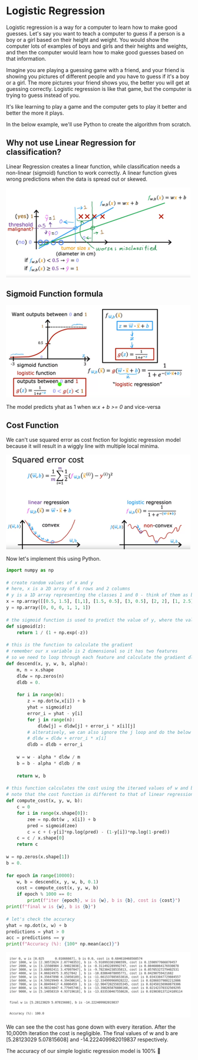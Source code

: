 # Logistic Regression
<p>
Logistic regression is a way for a computer to learn how to make good guesses. Let's say you want to teach a computer to guess if a person is a boy or a girl based on their height and weight. You would show the computer lots of examples of boys and girls and their heights and weights, and then the computer would learn how to make good guesses based on that information.
</p>
<p>
Imagine you are playing a guessing game with a friend, and your friend is showing you pictures of different people and you have to guess if it's a boy or a girl. The more pictures your friend shows you, the better you will get at guessing correctly. Logistic regression is like that game, but the computer is trying to guess instead of you.
</p>
<p>
It's like learning to play a game and the computer gets to play it better and better the more it plays.
</p>
<p>
In the below example, we'll use Python to create the algorithm from scratch.
</p>


## Why not use Linear Regression for classification?

Linear Regression creates a linear function, while classification needs a non-linear (sigmoid) function to work correctly. 
A linear function gives wrong predictions when the data is spread out or skewed.

<img src="Img1.png" width=500>


## Sigmoid Function formula
<img src="Img2.png" width=500>

The model predicts yhat as 1 when _w.x + b >= 0_ and vice-versa

## Cost Function
We can't use squared error as cost fnction for logistic regression model because it will result in a wiggly line with multiple local minima. 

<img src="Img3.png" width=500>

Now let's implement this using Python. 

```python
import numpy as np

# create random values of x and y 
# here, x is a 2D array of 6 rows and 2 columns 
# y is a 1D array representing the classes 1 and 0 - think of them as boy or not boy
x = np.array([[0.5, 1.5], [1,1], [1.5, 0.5], [3, 0.5], [2, 2], [1, 2.5]])
y = np.array([0, 0, 0, 1, 1, 1])

# the sigmoid function is used to predict the value of y, where the value of z is the same as the prediction we use in linear regression i.e. z = w*x+b
def sigmoid(z):
    return 1 / (1 + np.exp(-z))

# this is the function to calculate the gradient
# remember our x variable is 2 dimensional so it has two features
# so we need to loop through each feature and calculate the gradient dldw for both features
def descend(x, y, w, b, alpha):
    m, n = x.shape
    dldw = np.zeros(n)
    dldb = 0.

    for i in range(m):
        z = np.dot(w,x[i]) + b
        yhat = sigmoid(z)
        error_i = yhat - y[i]
        for j in range(n):
            dldw[j] = dldw[j] + error_i * x[i][j]
        # alteratively, we can also ignore the j loop and do the below 
        # dldw = dldw + error_i * x[i]
        dldb = dldb + error_i
    
    w = w - alpha * dldw / m
    b = b - alpha * dldb / m

    return w, b 

# this function calculates the cost using the iteraed values of w and b
# note that the cost function is different to that of linear regression (as explained in the screenshot above)
def compute_cost(x, y, w, b):
    c = 0
    for i in range(x.shape[0]):
        zee = np.dot(w , x[i]) + b
        pred = sigmoid(zee)
        c = c + (-y[i]*np.log(pred) - (1-y[i])*np.log(1-pred))
    c = c / x.shape[0]
    return c

w = np.zeros(x.shape[1])
b = 0.

for epoch in range(10000):
    w, b = descend(x, y, w, b, 0.1)
    cost = compute_cost(x, y, w, b)
    if epoch % 1000 == 0:
        print(f"iter {epoch}, w is {w}, b is {b}, cost is {cost}")
print(f"final w is {w}, b is {b}")

# let's check the accuracy 
yhat = np.dot(x, w) + b
predictions = yhat > 0
acc = predictions == y
print(f"Accuracy (%): {100* np.mean(acc)}")
```

<img src="log reg result2.png" width=500>

We can see the the cost has gone down with every iteration. After the 10,000th iteration the cost is negligible. The final values of w and b are [5.28123029 5.07815608] and -14.222409982019837 respectively.

The accuracy of our simple logistic regression model is 100%
👏
